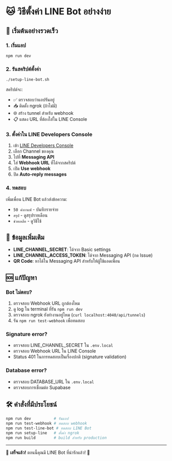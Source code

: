 # 🐱 วิธีตั้งค่า LINE Bot อย่างง่าย

## 🚀 เริ่มต้นอย่างรวดเร็ว

### 1. เริ่มแอป
```bash
npm run dev
```

### 2. รันสคริปต์ตั้งค่า
```bash
./setup-line-bot.sh
```

สคริปต์จะ:
- ✅ ตรวจสอบว่าแอปรันอยู่
- 📥 ติดตั้ง ngrok (ถ้าไม่มี)  
- 🌐 สร้าง tunnel สำหรับ webhook
- 📋 แสดง URL ที่ต้องใส่ใน LINE Console

### 3. ตั้งค่าใน LINE Developers Console

1. เข้า [LINE Developers Console](https://developers.line.biz/console/)
2. เลือก Channel ของคุณ
3. ไปที่ **Messaging API**
4. ใส่ **Webhook URL** ที่ได้จากสคริปต์
5. เปิด **Use webhook**
6. ปิด **Auto-reply messages**

### 4. ทดสอบ

เพิ่มเพื่อน LINE Bot แล้วส่งข้อความ:
- `50 ค่ากาแฟ` - บันทึกรายจ่าย
- `สรุป` - ดูสรุปรายเดือน  
- `ช่วยเหลือ` - ดูวิธีใช้

## 🔧 ข้อมูลเพิ่มเติม

- **LINE_CHANNEL_SECRET**: ได้จาก Basic settings
- **LINE_CHANNEL_ACCESS_TOKEN**: ได้จาก Messaging API (กด Issue)
- **QR Code**: หาได้ใน Messaging API สำหรับให้ผู้ใช้แอดเพื่อน

## 🆘 แก้ปัญหา

### Bot ไม่ตอบ?
1. ตรวจสอบ Webhook URL ถูกต้องไหม
2. ดู log ใน terminal ที่รัน `npm run dev`
3. ตรวจสอบ ngrok ยังทำงานอยู่ไหม (`curl localhost:4040/api/tunnels`)
4. รัน `npm run test-webhook` เพื่อทดสอบ

### Signature error?
- ตรวจสอบ LINE_CHANNEL_SECRET ใน `.env.local`
- ตรวจสอบ Webhook URL ใน LINE Console
- Status 401 ในการทดสอบเป็นเรื่องปกติ (signature validation)

### Database error?
- ตรวจสอบ DATABASE_URL ใน `.env.local`
- ตรวจสอบการเชื่อมต่อ Supabase

## 🛠 คำสั่งที่มีประโยชน์

```bash
npm run dev          # รันแอป
npm run test-webhook # ทดสอบ webhook
npm run test-line-bot # ทดสอบ LINE Bot
npm run setup-line   # ตั้งค่า ngrok
npm run build        # build สำหรับ production
```

---

🎉 **เสร็จแล้ว!** ตอนนี้คุณมี LINE Bot ที่น่ารักแล้ว! 🐾

